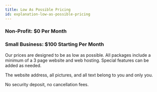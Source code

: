 ```yaml
---
title: Low As Possible Pricing
id: explanation-low-as-possible-pricing
---
```

### Non-Profit: <span class="custom-color-1">$0</span> Per Month

### Small Business: <span class="custom-color-3">$100</span> Starting Per Month

Our prices are designed to be as low as possible. All packages include a minimum of a 3 page website and web hosting. Special features can be added as needed.

The website address, all pictures, and all text belong to you and only you.

No security deposit, no cancellation fees.
